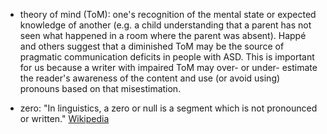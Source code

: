 
* theory of mind (ToM): one's recognition of the mental state or expected knowledge of another (e.g. a child understanding that a parent has not seen what happened in a room where the parent was absent). Happé and others suggest that a diminished ToM may be the source of pragmatic communication deficits in people with ASD.  This is important for us because a writer with impaired ToM may over- or under- estimate the reader's awareness of the content and use (or avoid using) pronouns based on that misestimation.

* zero: "In linguistics, a zero or null is a segment which is not pronounced or written." [Wikipedia](https://en.wikipedia.org/wiki/Zero_(linguistics))
